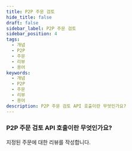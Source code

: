 ```yaml
---
title: P2P 주문 검토
hide_title: false
draft: false
sidebar_label: P2P 주문 검토
sidebar_position: 4
tags:
  - 개념
  - P2P
  - 주문
  - 리뷰
  - 용어
keywords:
  - 개념
  - P2P
  - 주문
  - 리뷰
  - 용어
description: P2P 주문 검토 API 호출이란 무엇인가요?
---
```


### P2P 주문 검토 API 호출이란 무엇인가요?

지정된 주문에 대한 리뷰를 작성합니다.
